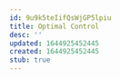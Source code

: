 ```yaml
---
id: 9u9k5teIifQsWjGP5lpiu
title: Optimal Control
desc: ''
updated: 1644925452445
created: 1644925452445
stub: true
---
```



